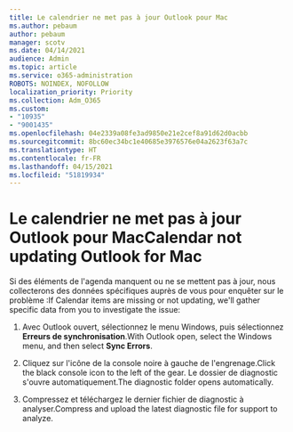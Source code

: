 ```yaml
---
title: Le calendrier ne met pas à jour Outlook pour Mac
ms.author: pebaum
author: pebaum
manager: scotv
ms.date: 04/14/2021
audience: Admin
ms.topic: article
ms.service: o365-administration
ROBOTS: NOINDEX, NOFOLLOW
localization_priority: Priority
ms.collection: Adm_O365
ms.custom:
- "10935"
- "9001435"
ms.openlocfilehash: 04e2339a08fe3ad9850e21e2cef8a91d62d0acbb
ms.sourcegitcommit: 8bc60ec34bc1e40685e3976576e04a2623f63a7c
ms.translationtype: HT
ms.contentlocale: fr-FR
ms.lasthandoff: 04/15/2021
ms.locfileid: "51819934"
---
```

# <a name="calendar-not-updating-outlook-for-mac"></a><span data-ttu-id="837a5-102">Le calendrier ne met pas à jour Outlook pour Mac</span><span class="sxs-lookup"><span data-stu-id="837a5-102">Calendar not updating Outlook for Mac</span></span>

<span data-ttu-id="837a5-103">Si des éléments de l'agenda manquent ou ne se mettent pas à jour, nous collecterons des données spécifiques auprès de vous pour enquêter sur le problème :</span><span class="sxs-lookup"><span data-stu-id="837a5-103">If Calendar items are missing or not updating, we'll gather specific data from you to investigate the issue:</span></span>

1. <span data-ttu-id="837a5-104">Avec Outlook ouvert, sélectionnez le menu Windows, puis sélectionnez **Erreurs de synchronisation**.</span><span class="sxs-lookup"><span data-stu-id="837a5-104">With Outlook open, select the Windows menu, and then select **Sync Errors**.</span></span>

1. <span data-ttu-id="837a5-105">Cliquez sur l'icône de la console noire à gauche de l'engrenage.</span><span class="sxs-lookup"><span data-stu-id="837a5-105">Click the black console icon to the left of the gear.</span></span> <span data-ttu-id="837a5-106">Le dossier de diagnostic s'ouvre automatiquement.</span><span class="sxs-lookup"><span data-stu-id="837a5-106">The diagnostic folder opens automatically.</span></span>

1. <span data-ttu-id="837a5-107">Compressez et téléchargez le dernier fichier de diagnostic à analyser.</span><span class="sxs-lookup"><span data-stu-id="837a5-107">Compress and upload the latest diagnostic file for support to analyze.</span></span>